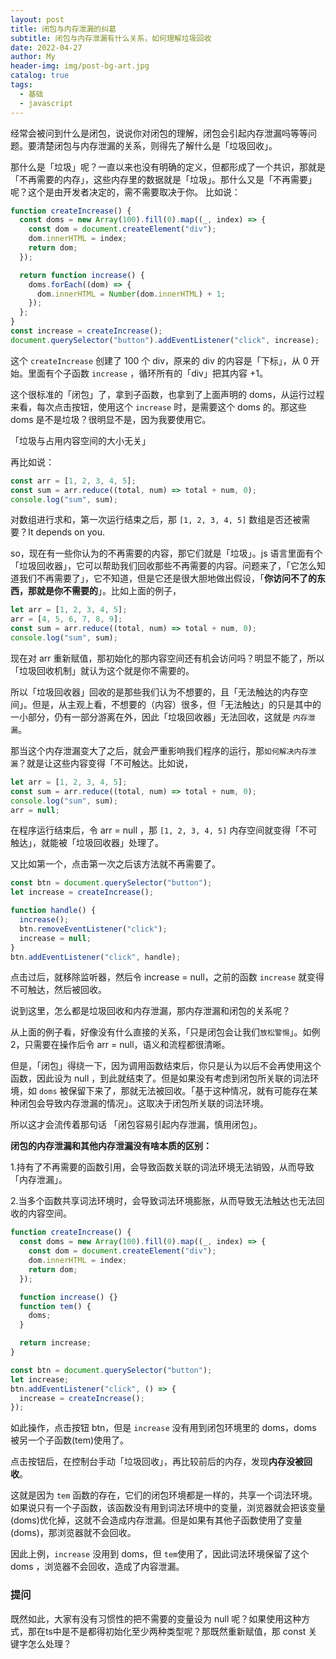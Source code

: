 ```yaml
---
layout: post
title: 闭包与内存泄漏的纠葛
subtitle: 闭包与内存泄漏有什么关系，如何理解垃圾回收
date: 2022-04-27
author: My
header-img: img/post-bg-art.jpg
catalog: true
tags:
  - 基础
  - javascript
---
```


经常会被问到什么是闭包，说说你对闭包的理解，闭包会引起内存泄漏吗等等问题。要清楚闭包与内存泄漏的关系，则得先了解什么是「垃圾回收」。

那什么是「垃圾」呢？一直以来也没有明确的定义，但都形成了一个共识，那就是「不再需要的内存」，这些内存里的数据就是「垃圾」。那什么又是「不再需要」呢？这个是由开发者决定的，需不需要取决于你。
比如说：

```js
function createIncrease() {
  const doms = new Array(100).fill(0).map((_, index) => {
    const dom = document.createElement("div");
    dom.innerHTML = index;
    return dom;
  });

  return function increase() {
    doms.forEach((dom) => {
      dom.innerHTML = Number(dom.innerHTML) + 1;
    });
  };
}
const increase = createIncrease();
document.querySelector("button").addEventListener("click", increase);
```

这个 `createIncrease` 创建了 100 个 div，原来的 div 的内容是「下标」，从 0 开始。里面有个子函数 `increase` ，循环所有的「div」把其内容 +1。

这个很标准的「闭包」了，拿到子函数，也拿到了上面声明的 doms，从运行过程来看，每次点击按钮，使用这个 `increase` 时，是需要这个 doms 的。那这些 doms 是不是垃圾？很明显不是，因为我要使用它。

「垃圾与占用内容空间的大小无关」

再比如说：

```js
const arr = [1, 2, 3, 4, 5];
const sum = arr.reduce((total, num) => total + num, 0);
console.log("sum", sum);
```

对数组进行求和，第一次运行结束之后，那 `[1, 2, 3, 4, 5]` 数组是否还被需要？It depends on you.

so，现在有一些你认为的不再需要的内容，那它们就是「垃圾」。js 语言里面有个 「垃圾回收器」，它可以帮助我们回收那些不再需要的内容。问题来了，「它怎么知道我们不再需要了」，它不知道，但是它还是很大胆地做出假设，「**你访问不了的东西，那就是你不需要的**」。比如上面的例子，

```js
let arr = [1, 2, 3, 4, 5];
arr = [4, 5, 6, 7, 8, 9];
const sum = arr.reduce((total, num) => total + num, 0);
console.log("sum", sum);
```

现在对 arr 重新赋值，那初始化的那内容空间还有机会访问吗？明显不能了，所以 「垃圾回收机制」就认为这个就是你不需要的。

所以「垃圾回收器」回收的是那些我们认为不想要的，且「无法触达的内存空间」。但是，从主观上看，不想要的（内容）很多，但「无法触达」的只是其中的一小部分，仍有一部分游离在外，因此「垃圾回收器」无法回收，这就是 `内存泄漏`。

那当这个内存泄漏变大了之后，就会严重影响我们程序的运行，那`如何解决内存泄漏`？就是让这些内容变得「不可触达。比如说，

```js
let arr = [1, 2, 3, 4, 5];
const sum = arr.reduce((total, num) => total + num, 0);
console.log("sum", sum);
arr = null;
```

在程序运行结束后，令 arr = null ，那 `[1, 2, 3, 4, 5]` 内存空间就变得「不可触达」，就能被「垃圾回收器」处理了。

又比如第一个，点击第一次之后该方法就不再需要了。

```js
const btn = document.querySelector("button");
let increase = createIncrease();

function handle() {
  increase();
  btn.removeEventListener("click");
  increase = null;
}
btn.addEventListener("click", handle);
```

点击过后，就移除监听器，然后令 increase = null，之前的函数 `increase` 就变得不可触达，然后被回收。

说到这里，怎么都是垃圾回收和内存泄漏，那内存泄漏和闭包的关系呢？

从上面的例子看，好像没有什么直接的关系，「只是闭包会让我们`放松警惕`」。如例 2，只需要在操作后令 arr = null，语义和流程都很清晰。

但是，「闭包」得绕一下，因为调用函数结束后，你只是认为以后不会再使用这个函数，因此设为 null ，到此就结束了。但是如果没有考虑到闭包所关联的词法环境，如 `doms` 被保留下来了，那就无法被回收。「基于这种情况，就有可能存在某种闭包会导致内存泄漏的情况」。这取决于闭包所关联的词法环境。

所以这才会流传着那句话 「闭包容易引起内存泄漏，慎用闭包」。

**闭包的内存泄漏和其他内存泄漏没有啥本质的区别：**

1.持有了不再需要的函数引用，会导致函数关联的词法环境无法销毁，从而导致「内存泄漏」。

2.当多个函数共享词法环境时，会导致词法环境膨胀，从而导致无法触达也无法回收的内容空间。

```js
function createIncrease() {
  const doms = new Array(100).fill(0).map((_, index) => {
    const dom = document.createElement("div");
    dom.innerHTML = index;
    return dom;
  });

  function increase() {}
  function tem() {
    doms;
  }

  return increase;
}

const btn = document.querySelector("button");
let increase;
btn.addEventListener("click", () => {
  increase = createIncrease();
});
```

如此操作，点击按钮 btn，但是 `increase` 没有用到闭包环境里的 doms，doms 被另一个子函数(tem)使用了。

点击按钮后，在控制台手动「垃圾回收」，再比较前后的内存，发现**内存没被回收**。

这就是因为 `tem` 函数的存在，它们的闭包环境都是一样的，共享一个词法环境。如果说只有一个子函数，该函数没有用到词法环境中的变量，浏览器就会把该变量(doms)优化掉，这就不会造成内存泄漏。但是如果有其他子函数使用了变量(doms)，那浏览器就不会回收。

因此上例，`increase` 没用到 doms，但 `tem`使用了，因此词法环境保留了这个 doms ，浏览器不会回收，造成了内容泄漏。

### 提问
既然如此，大家有没有习惯性的把不需要的变量设为 null 呢？如果使用这种方式，那在ts中是不是都得初始化至少两种类型呢？那既然重新赋值，那 const 关键字怎么处理？